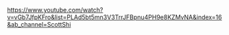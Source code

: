 https://www.youtube.com/watch?v=vGb7JfpKFro&list=PLAd5bt5mn3V3TrrJFBpnu4PH9e8KZMvNA&index=16&ab_channel=ScottShi
